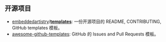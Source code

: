 ## 开源项目

- [embeddedartistry](https://github.com/embeddedartistry)/**[templates](https://github.com/embeddedartistry/templates)**: 一份开源项目的 README, CONTRIBUTING, GitHub templates 模板。
- [awesome-github-templates](https://github.com/devspace/awesome-github-templates): GitHub 的 Issues and Pull Requests 模板。
